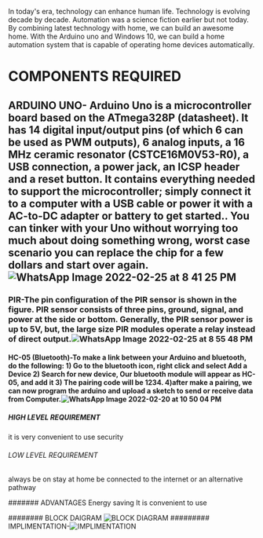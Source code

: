 
In today's era, technology can enhance human life. Technology is evolving decade by decade. Automation was a science fiction earlier but not today. By combining latest technology with home, we can build an awesome home. With the Arduino uno and Windows 10, we can build a home automation system that is capable of operating home devices automatically.
# COMPONENTS REQUIRED
## ARDUINO UNO- Arduino Uno is a microcontroller board based on the ATmega328P (datasheet). It has 14 digital input/output pins (of which 6 can be used as PWM outputs), 6 analog inputs, a 16 MHz ceramic resonator (CSTCE16M0V53-R0), a USB connection, a power jack, an ICSP header and a reset button. It contains everything needed to support the microcontroller; simply connect it to a computer with a USB cable or power it with a AC-to-DC adapter or battery to get started.. You can tinker with your Uno without worrying too much about doing something wrong, worst case scenario you can replace the chip for a few dollars and start over again.![WhatsApp Image 2022-02-25 at 8 41 25 PM](https://user-images.githubusercontent.com/98831387/155890530-5a0844fe-9239-4cca-b9ce-9cfb92f09f83.jpeg)

### PIR-The pin configuration of the PIR sensor is shown in the figure. PIR sensor consists of three pins, ground, signal, and power at the side or bottom. Generally, the PIR sensor power is up to 5V, but, the large size PIR modules operate a relay instead of direct output.![WhatsApp Image 2022-02-25 at 8 55 48 PM](https://user-images.githubusercontent.com/98831387/155890355-d5619421-ba2b-42fb-8753-55d018eb37aa.jpeg)

#### HC-05 (Bluetooth)-To make a link between your Arduino and bluetooth, do the following: 1) Go to the bluetooth icon, right click and select Add a Device 2) Search for new device, Our bluetooth module will appear as HC-05, and add it 3) The pairing code will be 1234. 4)after make a pairing, we can now program the arduino and upload a sketch to send or receive data from Computer.![WhatsApp Image 2022-02-20 at 10 50 04 PM](https://user-images.githubusercontent.com/98831387/154855490-a9da393b-e0ee-4791-8782-0b1a398cffc5.jpeg)

##### HIGH LEVEL REQUIREMENT
it is very convenient to use
security


###### LOW LEVEL REQUIREMENT
always be on
stay at home
be connected to the internet or an alternative pathway

####### ADVANTAGES
Energy saving
It is convenient to use

########  BLOCK DAIGRAM
![BLOCK DIAGRAM](https://user-images.githubusercontent.com/98831387/155890606-bda7e099-1093-454c-99c4-c39101e419e7.jpeg)
#########  IMPLIMENTATION-![IMPLIMENTATION](https://user-images.githubusercontent.com/98831387/155890626-1ed734c2-6421-499a-b011-91f616e162fe.jpeg)
